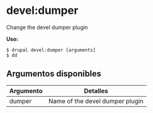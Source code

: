 # devel:dumper
Change the devel dumper plugin

**Uso:**
```
$ drupal devel:dumper [arguments]
$ dd  
```

## Argumentos disponibles
Argumento | Detalles
---------|-------------
dumper | Name of the devel dumper plugin
